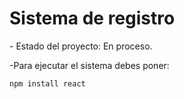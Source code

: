 <h1>Sistema de registro</h1>
- Estado del proyecto: En proceso.

-Para ejecutar el sistema debes poner:

``` npm install react ```
